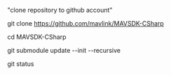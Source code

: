 "clone repository to github account"

git clone https://github.com/mavlink/MAVSDK-CSharp

cd MAVSDK-CSharp

git submodule update --init --recursive

git status
